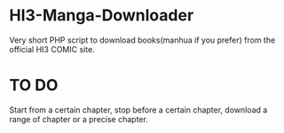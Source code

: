 # HI3-Manga-Downloader
Very short PHP script to download books(manhua if you prefer) from the official HI3 COMIC site.

# TO DO
Start from a certain chapter, stop before a certain chapter, download a range of chapter or a precise chapter.
